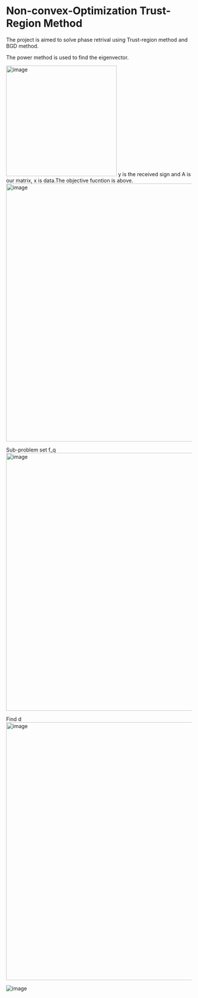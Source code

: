 # Non-convex-Optimization Trust-Region Method

The project is aimed to solve phase retrival using Trust-region method and BGD method.

The power method is used to find the eigenvector.

<img width="300" alt="image" src="https://user-images.githubusercontent.com/90212504/161879178-58ca24f9-317a-4edd-bc87-37d51ea7f4df.png">
y is the received sign and A is our matrix, x is data.The objective fucntion is above.

<img width="700" alt="image" src="https://user-images.githubusercontent.com/90212504/161879609-5733e23f-0a5d-4cf6-b770-761557812187.png">



Sub-problem set f_q
<img width="700" alt="image" src="https://user-images.githubusercontent.com/90212504/161879725-b74b998a-7cec-4b09-8b02-bceee9b8ccd4.png">

Find d 
<img width="700" alt="image" src="https://user-images.githubusercontent.com/90212504/161879842-f7095f52-c820-4e3c-a72f-c2c33c405c7a.png">



![image](https://user-images.githubusercontent.com/90212504/161881306-8d4d847f-8fc7-47e5-8e29-d7dd6f99b155.png)
